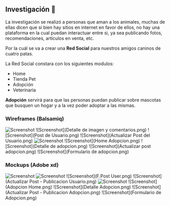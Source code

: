 
## Investigación :dog:

La investigación se realizó a personas que aman a los animales, muchas de ellas dicen que si bien hay sitios en internet en favor de ellos, no hay una plataforma en la cual puedan interactuar entre si, ya sea publicando fotos, recomendaciones, articulos en venta, etc.

Por la cuál se va a crear una **Red Social** para nuestros amigos caninos de cuatro patas. 

La Red Social constara con los siguientes modulos:

* Home
* Tienda Pet
* Adopción 
* Veterinaria 

**Adopción** servirá para que las personas puedan publicar sobre mascotas que busquen un hogar y a la vez poder adoptar a las mismas.

### Wireframes (Balsamiq)
![Screenshot](Home.png)
![Screenshot](Detalle de imagen y comentarios.png) 
![Screenshot](Post de Usuario.png)
![Screenshot](Actualizar Post del Usuario.png)
![Screenshot](Perfil.png)
![Screenshot](Home Adopcion.png)
![Screenshot](Detalle de adopcion.png)
![Screenshot](Actualizar post adopcion.png)
![Screenshot](Formulario de adopcion.png)



### Mockups (Adobe xd)
![Screenshot](HOME.png)
![Screenshot](Detalle.png)
![Screenshot](F.Post User.png)
![Screenshot](Actualizar Post - Publicacion Usuario.png)
![Screenshot](Perfil.png)
![Screenshot](Adopcion Home.png)
![Screenshot](Detalle Adopcion.png)
![Screenshot](Actualizar Post - Publicacion Adopcion.png)
![Screenshot](Formulario de Adopcion.png)

